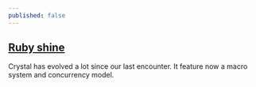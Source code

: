 ```yaml
---
published: false
---
```

## [Ruby shine](https://crystal-lang.org/)
Crystal has evolved a lot since our last encounter.
It feature now a macro system and concurrency model.
